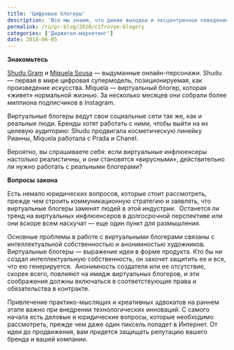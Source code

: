 ```yaml
---
title: 'Цифровые блогеры'
description: 'Все мы знаем, что дикие выходки и эксцентричное поведение амбассадоров бренда могут навредить имиджу компании при продвижении в социальных сетях. Что, если бы мы могли избавиться от этих рисков, все еще имея доступ к широкой аудитории блогера? Знакомьтесь'
permalink: /ru/pr-blog/2018/cifrovye-blogery
categories: ['Диджитал-маркетинг']
date: 2018-06-05
---
```

<p><strong>Знакомьтесь</strong></p>
<p><a href="https://www.instagram.com/shudu.gram/">Shudu Gram</a> и <a href="https://www.instagram.com/lilmiquela/">Miquela Sousa</a> &mdash; выдуманные онлайн-персонажи. Shudu &mdash; первая в мире цифровая супермодель, позиционируемая, как произведение искусства. Miquela &mdash; виртуальный блогер, которая &laquo;живет&raquo; нормальной жизнью. За несколько месяцев они собрали более миллиона подписчиков в Instagram.</p>
<p>Виртуальные блогеры ведут свои социальные сети так же, как и реальные люди. Бренды хотят работать с ними, чтобы выйти на их целевую аудиторию: Shudu продвигала косметическую линейку Рианны, Miquela работала с Prada и Chanel.</p>
<p>Вероятно, вы спрашиваете себя: если виртуальные инфлюенсеры настолько реалистичны, и они становятся &laquo;вирусными&raquo;, действительно ли нужно работать с реальными блогерами?</p>
<p><strong>Вопросы закона</strong></p>
<p>Есть немало юридических вопросов, которые стоит рассмотреть, прежде чем строить коммуникационную стратегию и заявлять, что виртуальные блогеры заменят людей в этой индустрии. &nbsp;Останется ли тренд на виртуальных инфлюенсеров в долгосрочной перспективе или они вскоре всем наскучат &mdash; еще один пункт для размышления.</p>
<p>Основные проблемы в работе с виртуальными блогерами связаны с интеллектуальной собственностью и анонимностью художников. Виртуальные блогеры &mdash; выражение идеи в форме продукта. Кто бы ни создал интеллектуальную собственность, он захочет защитить ее и все, что ею генерируется. &nbsp;Анонимность создателя или ее отсутствие, скорее всего, повлияют на имидж виртуальных блогеров, и эти соображения должны включаться в соответствующие права и обязательства в контракте.</p>
<p>Привлечение практико-мыслящих и креативных адвокатов на раннем этапе важно при внедрении технологических инноваций. С самого начала есть деловые и юридические вопросы, которые необходимо рассмотреть, прежде чем даже один пиксель попадет в Интернет. От идеи до продвижения, вам придется защищать репутацию вашего бренда и вашей компании.</p>
